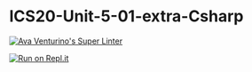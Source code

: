# ICS20-Unit-5-01-extra-Csharp

[![Ava Venturino's Super Linter](https://github.com/AvaVenturino/ICS20-Unit-5-01-extra-Csharp/workflows/Ava%20Venturino's%20Super%20Linter/badge.svg)](https://github.com/AvaVenturino/ICS20-Unit-5-01-extra-Csharp/actions)

[![Run on Repl.it](https://repl.it/badge/github/AvaVenturino/ICS20-Unit-5-01-extra-Csharp)](https://repl.it/github/AvaVenturino/ICS20-Unit-5-01-extra-Csharp)

